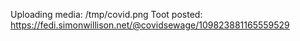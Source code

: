 Uploading media: /tmp/covid.png
Toot posted: https://fedi.simonwillison.net/@covidsewage/109823881165559529
